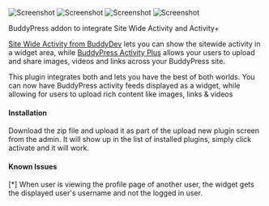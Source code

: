 ![Screenshot](https://img.shields.io/badge/build-passed-1ece30.svg) ![Screenshot](https://img.shields.io/badge/plugin-WPMUDEV-blue.svg) ![Screenshot](https://img.shields.io/badge/license-GNU_GPL_v2-red.svg) ![Screenshot](https://img.shields.io/badge/release-1.0.0-orange.svg)

BuddyPress addon to integrate Site Wide Activity and Activity+ 

[Site Wide Activity from BuddyDev](https://wordpress.org/plugins/buddypress-sitewide-activity-widget/) lets you can show the sitewide activity in a widget area, while [BuddyPress Activity Plus](https://premium.wpmudev.org/project/media-embeds-for-buddypress-activity/) allows your users to upload and share images, videos and links across your BuddyPress site.

This plugin integrates both and lets you have the best of both worlds. You can now have BuddyPress activity feeds displayed as a widget, while allowing for users to upload rich content like images, links & videos

#### Installation

Download the zip file and upload it as part of the upload new plugin screen from the admin. It will show up in the list of installed plugins, simply click activate and it will work. 

#### Known Issues

[*] When user is viewing the profile page of another user, the widget gets the displayed user's username and not the logged in user. 